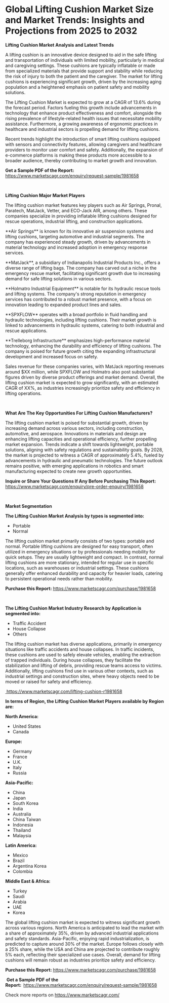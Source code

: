 <p><h1>Global Lifting Cushion Market Size and Market Trends: Insights and Projections from 2025 to 2032</h1></p><p><strong>Lifting Cushion Market Analysis and Latest Trends</strong></p>
<p><p>A lifting cushion is an innovative device designed to aid in the safe lifting and transportation of individuals with limited mobility, particularly in medical and caregiving settings. These cushions are typically inflatable or made from specialized materials that provide support and stability while reducing the risk of injury to both the patient and the caregiver. The market for lifting cushions is experiencing significant growth, driven by the increasing aging population and a heightened emphasis on patient safety and mobility solutions.</p><p>The Lifting Cushion Market is expected to grow at a CAGR of 13.6% during the forecast period. Factors fueling this growth include advancements in technology that enhance product effectiveness and comfort, alongside the rising prevalence of lifestyle-related health issues that necessitate mobility assistance. Furthermore, a growing awareness of ergonomic practices in healthcare and industrial sectors is propelling demand for lifting cushions. </p><p>Recent trends highlight the introduction of smart lifting cushions equipped with sensors and connectivity features, allowing caregivers and healthcare providers to monitor user comfort and safety. Additionally, the expansion of e-commerce platforms is making these products more accessible to a broader audience, thereby contributing to market growth and innovation.</p></p>
<p><strong>Get a Sample PDF of the Report:&nbsp;</strong> <a href="https://www.marketscagr.com/enquiry/request-sample/1981658?utm_campaign=2339&utm_medium=2&utm_source=Github&utm_content=ia&utm_term=20022025&utm_id=lifting-cushion">https://www.marketscagr.com/enquiry/request-sample/1981658</a></p>
<p>&nbsp;</p>
<p><strong>Lifting Cushion Major Market Players</strong></p>
<p><p>The lifting cushion market features key players such as Air Springs, Pronal, Paratech, MatJack, Vetter, and ECO-Jack AIR, among others. These companies specialize in providing inflatable lifting cushions designed for rescue operations, industrial lifting, and construction applications.</p><p>**Air Springs** is known for its innovative air suspension systems and lifting cushions, targeting automotive and industrial segments. The company has experienced steady growth, driven by advancements in material technology and increased adoption in emergency response services.</p><p>**MatJack**, a subsidiary of Indianapolis Industrial Products Inc., offers a diverse range of lifting bags. The company has carved out a niche in the emergency rescue market, facilitating significant growth due to increasing demand for safe lifting solutions in various sectors. </p><p>**Holmatro Industrial Equipment** is notable for its hydraulic rescue tools and lifting systems. The company's strong reputation in emergency services has contributed to a robust market presence, with a focus on innovation leading to expanded product lines and sales.</p><p>**SPXFLOW** operates with a broad portfolio in fluid handling and hydraulic technologies, including lifting cushions. Their market growth is linked to advancements in hydraulic systems, catering to both industrial and rescue applications.</p><p>**Trelleborg Infrastructure** emphasizes high-performance material technology, enhancing the durability and efficiency of lifting cushions. The company is poised for future growth citing the expanding infrastructural development and increased focus on safety.</p><p>Sales revenue for these companies varies, with MatJack reporting revenues around $XX million, while SPXFLOW and Holmatro also post substantial figures driven by diverse product offerings and market demand. Overall, the lifting cushion market is expected to grow significantly, with an estimated CAGR of XX%, as industries increasingly prioritize safety and efficiency in lifting operations.</p></p>
<p>&nbsp;</p>
<p><strong>What Are The Key Opportunities For Lifting Cushion Manufacturers?</strong></p>
<p><p>The lifting cushion market is poised for substantial growth, driven by increasing demand across various sectors, including construction, automotive, and aerospace. Innovations in materials and design are enhancing lifting capacities and operational efficiency, further propelling market expansion. Trends indicate a shift towards lightweight, portable solutions, aligning with safety regulations and sustainability goals. By 2028, the market is projected to witness a CAGR of approximately 5.4%, fueled by advancements in hydraulic and pneumatic technologies. The future outlook remains positive, with emerging applications in robotics and smart manufacturing expected to create new growth opportunities.</p></p>
<p><strong>Inquire or Share Your Questions If Any Before Purchasing This Report:</strong> <a href="https://www.marketscagr.com/enquiry/pre-order-enquiry/1981658?utm_campaign=2339&utm_medium=2&utm_source=Github&utm_content=ia&utm_term=20022025&utm_id=lifting-cushion">https://www.marketscagr.com/enquiry/pre-order-enquiry/1981658</a></p>
<p>&nbsp;</p>
<p><strong>Market Segmentation</strong></p>
<p><strong>The Lifting Cushion Market Analysis by types is segmented into:</strong></p>
<p><ul><li>Portable</li><li>Normal</li></ul></p>
<p><p>The lifting cushion market primarily consists of two types: portable and normal. Portable lifting cushions are designed for easy transport, often utilized in emergency situations or by professionals needing mobility for quick setups. They are usually lightweight and compact. In contrast, normal lifting cushions are more stationary, intended for regular use in specific locations, such as warehouses or industrial settings. These cushions generally offer enhanced durability and capacity for heavier loads, catering to persistent operational needs rather than mobility.</p></p>
<p><strong>Purchase this Report:&nbsp;</strong><a href="https://www.marketscagr.com/purchase/1981658?utm_campaign=2339&utm_medium=2&utm_source=Github&utm_content=ia&utm_term=20022025&utm_id=lifting-cushion">https://www.marketscagr.com/purchase/1981658</a></p>
<p>&nbsp;</p>
<p><strong>The Lifting Cushion Market Industry Research by Application is segmented into:</strong></p>
<p><ul><li>Traffic Accident</li><li>House Collapse</li><li>Others</li></ul></p>
<p><p>The lifting cushion market has diverse applications, primarily in emergency situations like traffic accidents and house collapses. In traffic incidents, these cushions are used to safely elevate vehicles, enabling the extraction of trapped individuals. During house collapses, they facilitate the stabilization and lifting of debris, providing rescue teams access to victims. Additionally, lifting cushions find use in various other contexts, such as industrial settings and construction sites, where heavy objects need to be moved or raised for safety and efficiency.</p></p>
<p><a href="https://www.marketscagr.com/lifting-cushion-r1981658?utm_campaign=2339&utm_medium=2&utm_source=Github&utm_content=ia&utm_term=20022025&utm_id=lifting-cushion">&nbsp;https://www.marketscagr.com/lifting-cushion-r1981658</a></p>
<p><strong>In terms of Region, the Lifting Cushion Market Players available by Region are:</strong></p>
<p>
    <p> <strong> North America: </strong>
        <ul>
            <li>United States</li>
            <li>Canada</li>
        </ul>
        </p> 
    <p> <strong> Europe: </strong>
        <ul>
            <li>Germany</li>
            <li>France</li>
            <li>U.K.</li>
            <li>Italy</li>
            <li>Russia</li>
        </ul>
        </p> 
    <p> <strong> Asia-Pacific: </strong>
        <ul>
            <li>China</li>
            <li>Japan</li>
            <li>South Korea</li>
            <li>India</li>
            <li>Australia</li>
            <li>China Taiwan</li>
            <li>Indonesia</li>
            <li>Thailand</li>
            <li>Malaysia</li>
        </ul>
        </p> 
    <p> <strong> Latin America: </strong>
        <ul>
            <li>Mexico</li>
            <li>Brazil</li>
            <li>Argentina Korea</li>
            <li>Colombia</li>
        </ul>
        </p> 
    <p> <strong> Middle East & Africa: </strong>
        <ul>
            <li>Turkey</li>
            <li>Saudi</li>
            <li>Arabia</li>
            <li>UAE</li>
            <li>Korea</li>
        </ul>
    </p>
    </p>
<p><p>The global lifting cushion market is expected to witness significant growth across various regions. North America is anticipated to lead the market with a share of approximately 35%, driven by advanced industrial applications and safety standards. Asia-Pacific, enjoying rapid industrialization, is predicted to capture around 30% of the market. Europe follows closely with a 25% share, while the USA and China are projected to contribute roughly 5% each, reflecting their specialized use cases. Overall, demand for lifting cushions will remain robust as industries prioritize safety and efficiency.</p></p>
<p><strong>Purchase this Report: </strong><a href="https://www.marketscagr.com/purchase/1981658?utm_campaign=2339&utm_medium=2&utm_source=Github&utm_content=ia&utm_term=20022025&utm_id=lifting-cushion">https://www.marketscagr.com/purchase/1981658</a></p>
<p>&nbsp;<strong>Get a Sample PDF of the Report:&nbsp;&nbsp;</strong><a href="https://www.marketscagr.com/enquiry/request-sample/1981658?utm_campaign=2339&utm_medium=2&utm_source=Github&utm_content=ia&utm_term=20022025&utm_id=lifting-cushion">https://www.marketscagr.com/enquiry/request-sample/1981658</a></p>
<p><strong></strong></p>
<p>Check more reports on <a href="https://www.marketscagr.com/?utm_campaign=2339&utm_medium=2&utm_source=Github&utm_content=ia&utm_term=20022025&utm_id=lifting-cushion">https://www.marketscagr.com/</a></p>